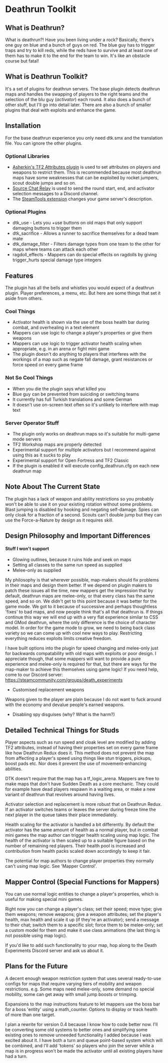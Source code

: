 # Deathrun Toolkit

## What is Deathrun?

What is deathrun?! Have you been living under a rock?
Basically, there's one guy on blue and a bunch of guys on red. The blue guy has to trigger traps and try to kill reds, while the reds have to survive and at least one of them has to make it to the end for the team to win. It's like an obstacle course but fatal!

## What is Deathrun Toolkit?

It's a set of plugins for deathrun servers. The base plugin detects deathrun maps and handles the swapping of players to the right teams and the selection of the blu guy (_activator_) each round. It also does a bunch of other stuff, but I'll go into detail later. There are also a bunch of smaller plugins that deal with exploits and enhance the game.

## Installation

For the base deathrun experience you only need dtk.smx and the translation file. You can ignore the other plugins. 

### Optional Libraries
- [Asherkin's TF2 Attributes plugin](https://forums.alliedmods.net/showthread.php?t=210221) is used to set attributes on players and weapons to restrict them. This is recommended because most deathrun maps have some weaknesses that can be exploited by rocket jumpers, scout double jumps and so on.
- [Source Chat Relay](https://forums.alliedmods.net/showthread.php?p=2617899) is used to send the round start, end, and activator selection messages to a Discord channel.
- The [SteamTools extension](https://forums.alliedmods.net/showthread.php?t=236206) changes your game server's description.

### Optional Plugins

* dtk_use - Lets you +use buttons on old maps that only support damaging buttons to trigger them
* dtk_sacrifice - Allows a runner to sacrifice themselves for a dead team mate
* dtk_damage_filter - Filters damage types from one team to the other for maps where teams can attack each other
* ragdoll_effects - Mappers can do special effects on ragdolls by giving trigger_hurts special damage type integers

## Features

The plugin has all the bells and whistles you would expect of a deathrun plugin. Player preferences, a menu, etc. But here are some things that set it aside from others.

### Cool Things

* Activator health is shown via the use of the boss health bar during combat, and overhealing in a text element
* Mappers can use logic to change a player's properties or give them weapons
* Mappers can use logic to trigger activator health scaling when appropriate, e.g. in an arena or fight mini game
* The plugin doesn't do anything to players that interferes with the workings of a map such as negate fall damage, grant resistances or force speed on every game frame

### Not So Cool Things

* When you die the plugin says what killed you
* Blue guy can be prevented from suiciding or switching teams
* It currently has full Turkish translations and some German
* It doesn't use on-screen text often so it's unlikely to interfere with map text

### Server Operator Stuff

* The plugin only works on deathrun maps so it's suitable for multi-game mode servers
* TF2 Workshop maps are properly detected
* Experimental support for multiple activators but I recommend against using this as it sucks to play
* Experimental support for Open Fortress and TF2 Classic
* If the plugin is enabled it will execute config_deathrun.cfg on each new deathrun map

## Note About The Current State

The plugin has a lack of weapon and ability restrictions so you probably won't be able to use it on your existing rotation without some problems. Blast jumping is disabled by hooking and negating self-damage. Spies can only cloak for a fraction of a second. Scouts can't double jump but they can use the Force-a-Nature by design as it requires skill. 

## Design Philosophy and Important Differences

#### Stuff I won't support

* Glowing outlines, because it ruins hide and seek on maps
* Setting all classes to the same run speed as supplied
* Melee-only as supplied

My philosophy is that wherever possible, map-makers should fix problems in their maps and design them better. If we depend on plugin makers to patch these issues all the time, new mappers get the impression that by default, deathrun maps are melee-only, or that every class has the same speed, and so on. We didn't get to this point because it was better for the game mode. We got to it because of successive and perhaps thoughtless 'fixes' to bad maps, and now people think that's all that deathrun is. If things continue this way we will end up with a very flat experience similar to CSS and GMod deathrun, where the only difference is the choice of character model. In order for the game mode to grow, we need to being back class variety so we can come up with cool new ways to play. Restricting everything reduces exploits limits creative freedom.

I have built options into the plugin for speed changing and melee-only just for backwards compatability with old maps with exploits or poor design. I appreciate though, that some mappers will want to provide a pure experience and melee-only is required for that, but there are ways for the map-maker to achieve this themselves using game logic! If you need help, come to our Discord server: https://steamcommunity.com/groups/death_experiments

* Customised replacement weapons

Weapons given to the player are plain because I do not want to fuck around with the economy and devalue people's earned weapons.

* Disabling spy disguises (why? What is the harm?)

## Detailed Technical Things for Studs

Player aspects such as run speed and cloak level are modified by adding TF2 attributes, instead of having their properties set on every game frame like how Deathrun Redux does it. This method does not prevent the map from affecting a player's speed using things like stun triggers, pickups, boost pads etc. Nor does it prevent the use of movement-enhancing abilities.

DTK doesn't require that the map has a tf_logic_arena. Mappers are free to make maps that don't have Sudden Death as a core mechanic. They could for example have dead players respawn in a waiting area, or make a new variant of deathrun that revolves around having lives.

Activator selection and replacement is more robust that on Deathrun Redux. If an activator switches teams or leaves the server during freeze time the next player in the queue takes their place immediately.

Health scaling for the activator is handled a bit differently. By default the activator has the same amount of health as a normal player, but in combat mini games the map author can trigger health scaling using map logic. The health of the activator is then scaled up to a suitable figure based on the number of remaining red players. Their health pool is increased and contribution from health packs scaled down accordingly to keep it fair. 

The potential for map authors to change player properties they normally can't using map logic. See 'Mapper Control'.

## Mapper Control (Special Functions for Mappers)

You can use normal logic entities to change a player's properties, which is useful for making special mini games. 

Right now you can change a player's class; set their speed; move type; give them weapons; remove weapons; give a weapon attributes; set the player's health, max health and scale it up (if they're an activator); send a message to their chat; switch them to a specific slot; force them to be melee-only; set a custom model for them and make it use class animations (the last thing is not possible using map logic).

If you'd like to add such functionality to your map, hop along to the Death Experiments Discord server and ask us about it.

## Plans for the Future

A decent enough weapon restriction system that uses several ready-to-use configs for maps that require varying tiers of mobility and weapon restrictions. e.g. Some maps need melee-only, some demand no special mobility, some can get away with small jump boosts or trimping.

Expansions to the map instructions feature to let mappers use the boss bar for a boss 'entity' using a math_counter. Options to display or track health of more
than one target.

I plan a rewrite for version 0.4 because I know how to code better now. I'll be converting some old systems to better ones and simplifying some existing ones to remove unneeded functionality I added because I was excited about it. I have both a turn and queue point-based system which will be combined, and I'll add 'tokens' so players who join the server while a map is in progress won't be made the activator until all existing players have had a turn. 
